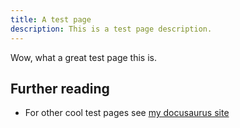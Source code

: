 ```yaml
---
title: A test page
description: This is a test page description.
---
```


Wow, what a great test page this is.

## Further reading

- For other cool test pages see [my docusaurus site](https://randombeeper.github.io/JamesDevDocsSrc)
